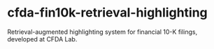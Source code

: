 # cfda-fin10k-retrieval-highlighting
Retrieval-augmented highlighting system for financial 10-K filings, developed at CFDA Lab.
